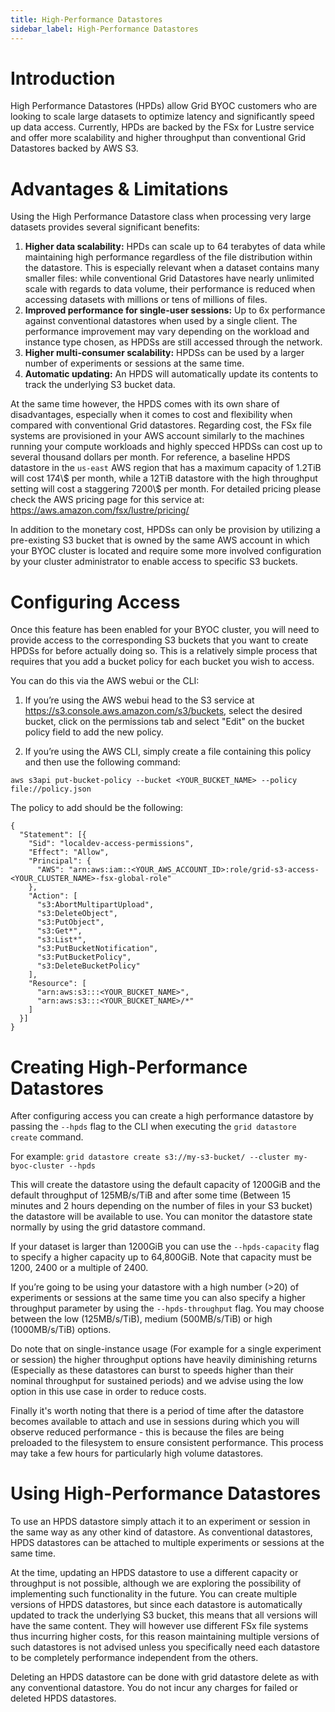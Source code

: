 ```yaml
---
title: High-Performance Datastores
sidebar_label: High-Performance Datastores
---
```


# Introduction

High Performance Datastores (HPDs) allow Grid BYOC customers who are looking to scale large datasets to optimize latency and significantly speed up data access. Currently, HPDs are backed by the FSx for Lustre service and offer more scalability and higher throughput than conventional Grid Datastores backed by AWS S3.

# Advantages & Limitations

Using the High Performance Datastore class when processing very large datasets provides several significant benefits:

1. **Higher data scalability:** HPDs can scale up to 64 terabytes of data while maintaining high performance regardless of the file distribution within the datastore. This is especially relevant when a dataset contains many smaller files: while conventional Grid Datastores have nearly unlimited scale with regards to data volume, their performance is reduced when accessing datasets with millions or tens of millions of files.
2. **Improved performance for single-user sessions:** Up to 6x performance against conventional datastores when used by a single client. The performance improvement may vary depending on the workload and instance type chosen, as HPDSs are still accessed through the network.
3. **Higher multi-consumer scalability:** HPDSs can be used by a larger number of experiments or sessions at the same time.
4. **Automatic updating:** An HPDS will automatically update its contents to track the underlying S3 bucket data.

At the same time however, the HPDS comes with its own share of disadvantages, especially when it comes to cost and flexibility when compared with conventional Grid datastores. Regarding cost, the FSx file systems are provisioned in your AWS account similarly to the machines running your compute workloads and highly specced HPDSs can cost up to several thousand dollars per month. For reference, a baseline HPDS datastore in the `us-east` AWS region
that has a maximum capacity of 1.2TiB will cost 174\\$ per month, while a 12TiB datastore with the high throughput setting will cost a staggering 7200\\$ per month. For detailed pricing please check the AWS pricing page for this service at: https://aws.amazon.com/fsx/lustre/pricing/

In addition to the monetary cost, HPDSs can only be provision by utilizing a pre-existing S3 bucket that is owned by the same AWS account in which your BYOC cluster is located and require some more involved configuration by your cluster administrator to enable access to specific S3 buckets.

# Configuring Access

Once this feature has been enabled for your BYOC cluster, you will need to provide access to the corresponding S3 buckets that you want to create HPDSs for before actually doing so. This is a relatively simple process that requires that you add a bucket policy for each bucket you wish to access.

You can do this via the AWS webui or the CLI:

1. If you’re using the AWS webui head to the S3 service at https://s3.console.aws.amazon.com/s3/buckets, select the desired bucket, click on the permissions tab and select "Edit" on the bucket policy field to add the new policy.

2. If you’re using the AWS CLI, simply create a file containing this policy and then use the following command: 

`aws s3api put-bucket-policy --bucket <YOUR_BUCKET_NAME> --policy file://policy.json`

The policy to add should be the following:
```
{
  "Statement": [{
    "Sid": "localdev-access-permissions",
    "Effect": "Allow",
    "Principal": {
      "AWS": "arn:aws:iam::<YOUR_AWS_ACCOUNT_ID>:role/grid-s3-access-<YOUR_CLUSTER_NAME>-fsx-global-role"
    },
    "Action": [
      "s3:AbortMultipartUpload",
      "s3:DeleteObject",
      "s3:PutObject",
      "s3:Get*",
      "s3:List*",
      "s3:PutBucketNotification",
      "s3:PutBucketPolicy",
      "s3:DeleteBucketPolicy"
    ],
    "Resource": [
      "arn:aws:s3:::<YOUR_BUCKET_NAME>",
      "arn:aws:s3:::<YOUR_BUCKET_NAME>/*"
    ]
  }]
}
```

# Creating High-Performance Datastores

After configuring access you can create a high performance datastore by passing the `--hpds` flag to the CLI when executing the `grid datastore create` command. 

For example: `grid datastore create s3://my-s3-bucket/ --cluster my-byoc-cluster --hpds`

This will create the datastore using the default capacity of 1200GiB and the default throughput of 125MB/s/TiB and after some time (Between 15 minutes and 2 hours depending on the number of files in your S3 bucket) the datastore will be available to use. You can monitor the datastore state normally by using the grid datastore command.

If your dataset is larger than 1200GiB you can use the `--hpds-capacity` flag to specify a higher capacity up to 64,800GiB. Note that capacity must be 1200, 2400 or a multiple of 2400.

If you’re going to be using your datastore with a high number (>20) of experiments or sessions at the same time you can also specify a higher throughput parameter by using the `--hpds-throughput` flag. You may choose between the low (125MB/s/TiB), medium (500MB/s/TiB) or high (1000MB/s/TiB) options.

Do note that on single-instance usage (For example for a single experiment or session) the higher throughput options have heavily diminishing returns (Especially as these datastores can burst to speeds higher than their nominal throughput for sustained periods) and we advise using the low option in this use case in order to reduce costs. 

Finally it's worth noting that there is a period of time after the datastore becomes available to attach and use in sessions during which you will observe reduced performance - this is because the files are being preloaded to the filesystem to ensure consistent performance. This process may take a few hours for particularly high volume datastores.

# Using High-Performance Datastores
To use an HPDS datastore simply attach it to an experiment or session in the same way as any other kind of datastore. As conventional datastores, HPDS datastores can be attached to multiple experiments or sessions at the same time.

At the time, updating an HPDS datastore to use a different capacity or throughput is not possible, although we are exploring the possibility of implementing such functionality in the future. You can create multiple versions of HPDS datastores, but since each datastore is automatically updated to track the underlying S3 bucket, this means that all versions will have the same content. They will however use different FSx file systems thus incurring higher costs, for this reason maintaining multiple versions of such datastores is not advised unless you specifically need each datastore to be completely performance independent from the others.

Deleting an HPDS datastore can be done with grid datastore delete as with any conventional datastore. You do not incur any charges for failed or deleted HPDS datastores.
